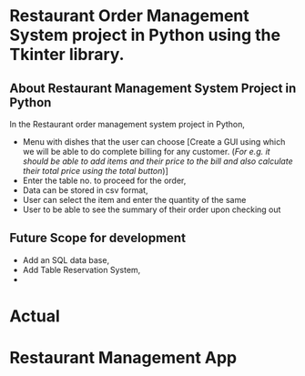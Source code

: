 # Restaurant Order Management System project in Python using the Tkinter library.

## About Restaurant Management System Project in Python
In the Restaurant order management system project in Python, 
- Menu with dishes that the user can choose [Create a GUI using which we will be able to do complete billing for any customer. (_For e.g. it should be able to add items and their price to the bill and also calculate their total price using the total button_)]
- Enter the table no. to proceed for the order,
- Data can be stored in csv format,
- User can select the item and enter the quantity of the same
- User to be able to see the summary of their order upon checking out 

## Future Scope for development
- Add an SQL data base,
- Add Table Reservation System,
- 

# Actual
# Restaurant Management App






